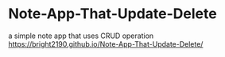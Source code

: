 # Note-App-That-Update-Delete
a simple note app that uses CRUD operation
 https://bright2190.github.io/Note-App-That-Update-Delete/
